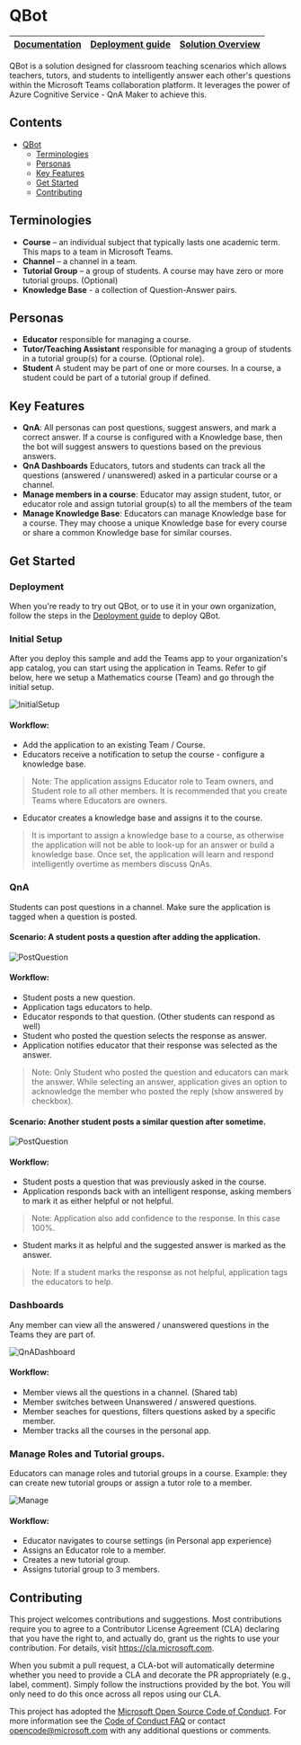 # QBot
| [Documentation](#contents) | [Deployment guide](Deployment/README.md) | [Solution Overview](Documentation/SolutionOverview.md) |
| ---- | ---- | ---- |

QBot is a solution designed for classroom teaching scenarios which allows teachers, tutors, and students to intelligently answer each other's questions within the Microsoft Teams collaboration platform. It leverages the power of Azure Cognitive Service - QnA Maker to achieve this.

## Contents
- [QBot](#app-title)
  - [Terminologies](#Terminologies)
  - [Personas](#Personas)
  - [Key Features](#key-features)
  - [Get Started](#get-started)
  - [Contributing](#contributing)

## Terminologies
- **Course** – an individual subject that typically lasts one academic term. This maps to a team in Microsoft Teams.
- **Channel** – a channel in a team.
- **Tutorial Group** – a group of students. A course may have zero or more tutorial groups. (Optional)
- **Knowledge Base** - a collection of Question-Answer pairs.

## Personas
- **Educator** responsible for managing a course.
- **Tutor/Teaching Assistant** responsible for managing a group of students in a tutorial group(s) for a course. (Optional role).
- **Student** A student may be part of one or more courses. In a course, a student could be part of a tutorial group if defined.

## Key Features
- **QnA**: All personas can post questions, suggest answers, and mark a correct answer. If a course is configured with a Knowledge base, then the bot will suggest answers to questions based on the previous answers.
- **QnA Dashboards** Educators, tutors and students can track all the questions (answered / unanswered) asked in a particular course or a channel.
- **Manage members in a course**: Educator may assign student, tutor, or educator role and assign tutorial group(s) to all the members of the team
- **Manage Knowledge Base**: Educators can manage Knowledge base for a course. They may choose a unique Knowledge base for every course or share a common Knowledge base for similar courses.

## Get Started

### Deployment
When you're ready to try out QBot, or to use it in your own organization, follow the steps in the [Deployment guide](Deployment/README.md) to deploy QBot.

### Initial Setup

After you deploy this sample and add the Teams app to your organization's app catalog, you can start using the application in Teams. Refer to gif below, here we setup a Mathematics course (Team) and go through the initial setup.

![InitialSetup](Documentation/InitialSetup.gif)

#### Workflow:
* Add the application to an existing Team / Course.
* Educators receive a notification to setup the course - configure a knowledge base.
> Note: The application assigns Educator role to Team owners, and Student role to all other members. It is recommended that you create Teams where Educators are owners.

* Educator creates a knowledge base and assigns it to the course.

> It is important to assign a knowledge base to a course, as otherwise the application will not be able to look-up for an answer or build a knowledge base. Once set, the application will learn and respond intelligently overtime as members discuss QnAs.

### QnA
Students can post questions in a channel. Make sure the application is tagged when a question is posted.

#### Scenario: A student posts a question after adding the application.
![PostQuestion](Documentation/PostQuestion.gif)

#### Workflow:
* Student posts a new question.
* Application tags educators to help.
* Educator responds to that question. (Other students can respond as well)
* Student who posted the question selects the response as answer.
* Application notifies educator that their response was selected as the answer.

> Note: Only Student who posted the question and educators can mark the answer. While selecting an answer, application gives an option to acknowledge the member who posted the reply (show answered by checkbox).

#### Scenario: Another student posts a similar question after sometime.

![PostQuestion](Documentation/PostQuestion_AutoAnswer.gif)

#### Workflow:
* Student posts a question that was previously asked in the course.
* Application responds back with an intelligent response, asking members to mark it as either helpful or not helpful.
>Note: Application also add confidence to the response. In this case 100%.

* Student marks it as helpful and the suggested answer is marked as the answer.

> Note: If a student marks the response as not helpful, application tags the educators to help.

### Dashboards
Any member can view all the answered / unanswered questions in the Teams they are part of.

![QnADashboard](Documentation/QnADashboard.gif)

#### Workflow:
* Member views all the questions in a channel. (Shared tab)
* Member switches between Unanswered / answered questions.
* Member seaches for questions, filters questions asked by a specific member.
* Member tracks all the courses in the personal app.

### Manage Roles and Tutorial groups.
Educators can manage roles and tutorial groups in a course. Example: they can create new tutorial groups or assign a tutor role to a member.

![Manage](Documentation/ManageRolesAndTGs.gif)

#### Workflow:
* Educator navigates to course settings (in Personal app experience)
* Assigns an Educator role to a member.
* Creates a new tutorial group.
* Assigns tutorial group to 3 members.

## Contributing

This project welcomes contributions and suggestions.  Most contributions require you to agree to a
Contributor License Agreement (CLA) declaring that you have the right to, and actually do, grant us
the rights to use your contribution. For details, visit https://cla.microsoft.com.

When you submit a pull request, a CLA-bot will automatically determine whether you need to provide
a CLA and decorate the PR appropriately (e.g., label, comment). Simply follow the instructions
provided by the bot. You will only need to do this once across all repos using our CLA.

This project has adopted the [Microsoft Open Source Code of Conduct](https://opensource.microsoft.com/codeofconduct/).
For more information see the [Code of Conduct FAQ](https://opensource.microsoft.com/codeofconduct/faq/) or
contact [opencode@microsoft.com](mailto:opencode@microsoft.com) with any additional questions or comments.